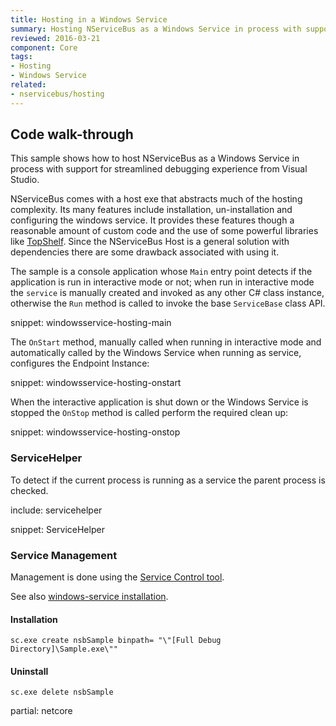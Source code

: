 ```yaml
---
title: Hosting in a Windows Service
summary: Hosting NServiceBus as a Windows Service in process with support for streamlined debugging experience from Visual Studio.
reviewed: 2016-03-21
component: Core
tags:
- Hosting
- Windows Service
related:
- nservicebus/hosting
---
```


## Code walk-through

This sample shows how to host NServiceBus as a Windows Service in process with support for streamlined debugging experience from Visual Studio.

NServiceBus comes with a host exe that abstracts much of the hosting complexity. Its many features include installation, un-installation and configuring the windows service. It provides these features though a reasonable amount of custom code and the use of some powerful libraries like [TopShelf](http://topshelf-project.com/). Since the NServiceBus Host is a general solution with dependencies there are some drawback associated with using it.

The sample is a console application whose `Main` entry point detects if the application is run in interactive mode or not; when run in interactive mode the `service` is manually created and invoked as any other C# class instance, otherwise the `Run` method is called to invoke the base `ServiceBase` class API.

snippet: windowsservice-hosting-main

The `OnStart` method, manually called when running in interactive mode and automatically called by the Windows Service when running as service, configures the Endpoint Instance:

snippet: windowsservice-hosting-onstart

When the interactive application is shut down or the Windows Service is stopped the `OnStop` method is called perform the required clean up:

snippet: windowsservice-hosting-onstop


### ServiceHelper

To detect if the current process is running as a service the parent process is checked.


include: servicehelper

snippet: ServiceHelper


### Service Management

Management is done using the [Service Control tool](https://technet.microsoft.com/en-us/library/cc754599.aspx).

See also [windows-service installation](/nservicebus/hosting/windows-service.md#installation).


#### Installation

```
sc.exe create nsbSample binpath= "\"[Full Debug Directory]\Sample.exe\""
```


#### Uninstall

```
sc.exe delete nsbSample
```


partial: netcore
